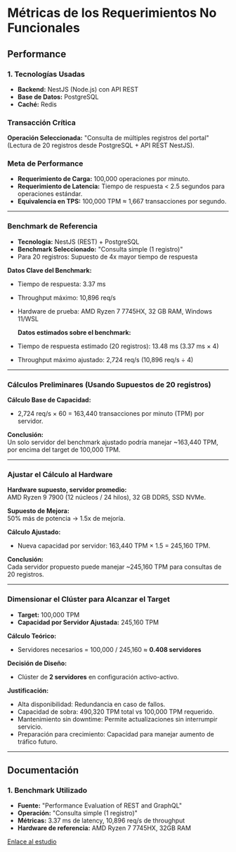 # Métricas de los Requerimientos No Funcionales

## Performance

### 1. Tecnologías Usadas
- **Backend:** NestJS (Node.js) con API REST  
- **Base de Datos:** PostgreSQL  
- **Caché:** Redis  

### Transacción Crítica
**Operación Seleccionada:** "Consulta de múltiples registros del portal" (Lectura de 20 registros desde PostgreSQL + API REST NestJS).

### Meta de Performance
- **Requerimiento de Carga:** 100,000 operaciones por minuto.  
- **Requerimiento de Latencia:** Tiempo de respuesta < 2.5 segundos para operaciones estándar.  
- **Equivalencia en TPS:** 100,000 TPM ≈ 1,667 transacciones por segundo.  

---

### Benchmark de Referencia
- **Tecnología:** NestJS (REST) + PostgreSQL  
- **Benchmark Seleccionado:** "Consulta simple (1 registro)"
- Para 20 registros: Supuesto de 4x mayor tiempo de respuesta

**Datos Clave del Benchmark:**
- Tiempo de respuesta: 3.37 ms
- Throughput máximo: 10,896 req/s  
- Hardware de prueba: AMD Ryzen 7 7745HX, 32 GB RAM, Windows 11/WSL

  **Datos estimados sobre el benchmark:**
 -  Tiempo de respuesta estimado (20 registros): 13.48 ms (3.37 ms × 4)
 -  Throughput máximo ajustado: 2,724 req/s (10,896 req/s ÷ 4)
  

---

### Cálculos Preliminares (Usando Supuestos de 20 registros)

**Cálculo Base de Capacidad:**
- 2,724 req/s × 60 = 163,440 transacciones por minuto (TPM) por servidor.  

**Conclusión:**  
Un solo servidor del benchmark ajustado podría manejar ~163,440 TPM, por encima del target de 100,000 TPM.

---

### Ajustar el Cálculo al Hardware
**Hardware supuesto, servidor promedio:**  
AMD Ryzen 9 7900 (12 núcleos / 24 hilos), 32 GB DDR5, SSD NVMe.  

**Supuesto de Mejora:**  
50% más de potencia → 1.5x de mejoría.  

**Cálculo Ajustado:**  
- Nueva capacidad por servidor: 163,440 TPM × 1.5 = 245,160 TPM. 

**Conclusión:**  
Cada servidor propuesto puede manejar ~245,160 TPM para consultas de 20 registros.


---

### Dimensionar el Clúster para Alcanzar el Target
- **Target:** 100,000 TPM  
- **Capacidad por Servidor Ajustada:** 245,160 TPM 

**Cálculo Teórico:**
- Servidores necesarios = 100,000 / 245,160 ≈ **0.408  servidores**

**Decisión de Diseño:**
- Clúster de **2 servidores** en configuración activo-activo.  

**Justificación:**
- Alta disponibilidad: Redundancia en caso de fallos.  
- Capacidad de sobra: 490,320 TPM total vs 100,000 TPM requerido.
- Mantenimiento sin downtime: Permite actualizaciones sin interrumpir servicio.  
- Preparación para crecimiento: Capacidad para manejar aumento de tráfico futuro.  

---

## Documentación

### 1. Benchmark Utilizado
- **Fuente:** "Performance Evaluation of REST and GraphQL"  
- **Operación:** "Consulta simple (1 registro)"  
- **Métricas:** 3.37 ms de latency, 10,896 req/s de throughput  
- **Hardware de referencia:** AMD Ryzen 7 7745HX, 32GB RAM  

 [Enlace al estudio](https://www.researchgate.net/publication/376998157_Nodejs_Performance_Benchmarking_and_Analysis_at_Virtualbox_Docker_and_Podman_Environment_Using_Node-Bench_Method)
